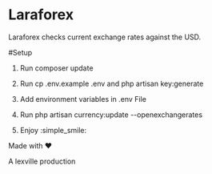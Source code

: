 # Laraforex

Laraforex checks current exchange rates against the USD.

#Setup

1. Run composer update

2. Run cp .env.example .env and php artisan key:generate

3. Add environment variables in .env File

4. Run php artisan currency:update --openexchangerates

5. Enjoy :simple_smile:

Made with :heart:

A lexville production
